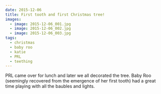 ```yaml
---
date: 2015-12-06
title: First tooth and first Christmas tree!
images:
  - image: 2015-12-06_001.jpg
  - image: 2015-12-06_002.jpg
  - image: 2015-12-06_003.jpg
tags:
  - christmas
  - baby roo
  - katie
  - PRL
  - teething
---
```

PRL came over for lunch and later we all decorated the tree. Baby Roo (seemingly recovered from the emergence of her first tooth) had a great time playing with all the baubles and lights.
